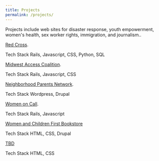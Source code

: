 ```yaml
---
title: Projects
permalink: /projects/
---
```


<p class="lead">Projects include web sites for disaster response, youth empowerment, women's health, sex worker rights, immigration, and journalism..</p>

[Red Cross](https://twitter.com/gfjaru).

  Tech Stack  Rails, Javascript, CSS, Python, SQL


[Midwest Access Coalition](https://twitter.com/gfjaru).

  Tech Stack  Rails, Javascript, CSS

[Neighborhood Parents Network](https://twitter.com/gfjaru).

  Tech Stack Wordpress, Drupal


[Women on Call](https://twitter.com/gfjaru).

  Tech Stack Rails, Javascript


[Women and Children First Bookstore]()

  Tech Stack  HTML, CSS, Drupal



[TBD]()

  Tech Stack  HTML, CSS
